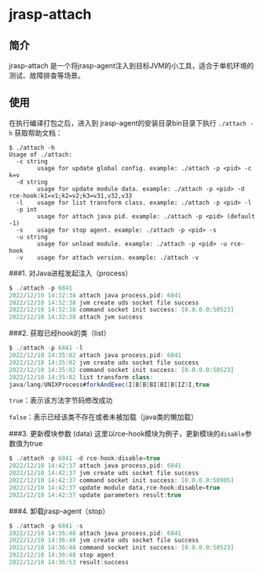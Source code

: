 # jrasp-attach

## 简介
jrasp-attach 是一个将jrasp-agent注入到目标JVM的小工具，适合于单机环境的测试、故障排查等场景。

## 使用
在执行编译打包之后，进入到 jrasp-agent的安装目录bin目录下执行 `./attach -h` 获取帮助文档：

```shell
$ ./attach -h
Usage of ./attach:
  -c string
        usage for update global config. example: ./attach -p <pid> -c k=v
  -d string
        usage for update module data. example: ./attach -p <pid> -d rce-hook:k1=v1;k2=v2;k3=v31,v32,v33
  -l    usage for list transform class. example: ./attach -p <pid> -l
  -p int
        usage for attach java pid. example: ./attach -p <pid> (default -1)
  -s    usage for stop agent. example: ./attach -p <pid> -s
  -u string
        usage for unload module. example: ./attach -p <pid> -u rce-hook
  -v    usage for attach version. example: ./attach -v
```

###1. 对Java进程发起注入（process）
```java
$ ./attach -p 6841
2022/12/10 14:32:34 attach java process,pid: 6841
2022/12/10 14:32:38 jvm create uds socket file success
2022/12/10 14:32:38 command socket init success: [0.0.0.0:50523]
2022/12/10 14:32:38 attach jvm success
```

###2. 获取已经hook的类（list）
```java
$ ./attach -p 6841 -l
2022/12/10 14:35:02 attach java process,pid: 6841
2022/12/10 14:35:02 jvm create uds socket file success
2022/12/10 14:35:02 command socket init success: [0.0.0.0:50523]
2022/12/10 14:35:02 list transform class:
java/lang/UNIXProcess#forkAndExec(I[B[B[BI[BI[B[IZ)I,true
```
`true`：表示该方法字节码修改成功

`false`：表示已经该类不存在或者未被加载（java类的懒加载）

###3. 更新模块参数 (data)
这里以rce-hook模块为例子，更新模块的`disable`参数值为true
```java
$ ./attach -p 6841 -d rce-hook:disable=true
2022/12/10 14:42:37 attach java process,pid: 6841
2022/12/10 14:42:37 jvm create uds socket file success
2022/12/10 14:42:37 command socket init success: [0.0.0.0:50905]
2022/12/10 14:42:37 update module data,rce-hook:disable=true
2022/12/10 14:42:37 update parameters result:true
```

###4. 卸载jrasp-agent（stop）
```java
$ ./attach -p 6841 -s
2022/12/10 14:36:48 attach java process,pid: 6841
2022/12/10 14:36:48 jvm create uds socket file success
2022/12/10 14:36:48 command socket init success: [0.0.0.0:50523]
2022/12/10 14:36:48 stop agent
2022/12/10 14:36:53 result:success
```
